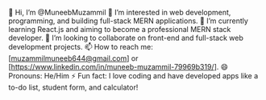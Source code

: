 👋 Hi, I’m @MuneebMuzammil
👀 I’m interested in web development, programming, and building full-stack MERN applications.
🌱 I’m currently learning React.js and aiming to become a professional MERN stack developer.
💞️ I’m looking to collaborate on front-end and full-stack web development projects.
📫 How to reach me: [muzammilmuneeb644@gmail.com] or [https://www.linkedin.com/in/muneeb-muzammil-79969b319/].
😄 Pronouns: He/Him
⚡ Fun fact: I love coding and have developed apps like a to-do list, student form, and calculator!

<!---
MuneebMuzammil/MuneebMuzammil is a ✨ special ✨ repository because its `README.md` (this file) appears on your GitHub profile.
You can click the Preview link to take a look at your changes.
--->
